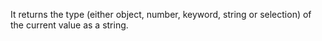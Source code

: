 It returns the type (either object, number, keyword, string or selection) of
the current value as a string.
